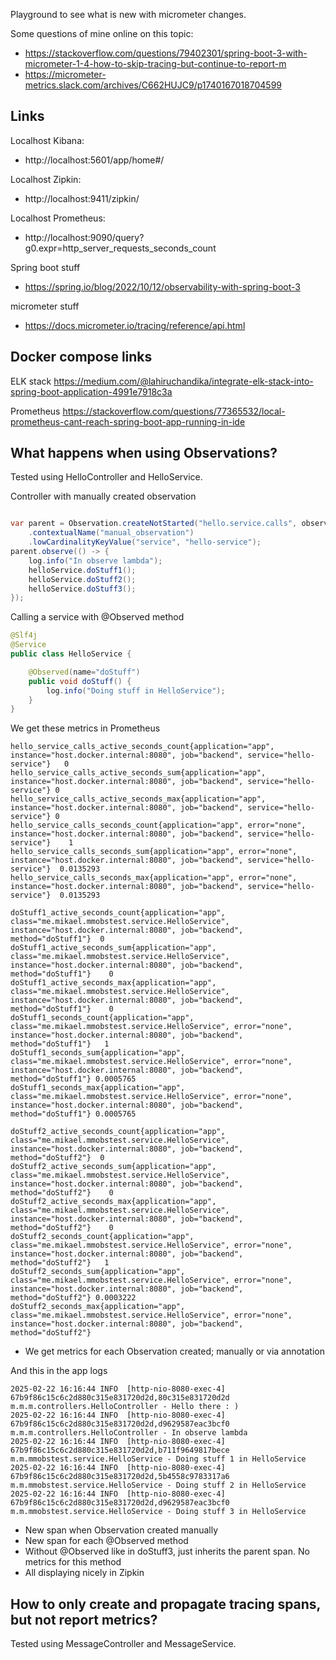 
Playground to see what is new with micrometer changes.


Some questions of mine online on this topic:
- https://stackoverflow.com/questions/79402301/spring-boot-3-with-micrometer-1-4-how-to-skip-tracing-but-continue-to-report-m
- https://micrometer-metrics.slack.com/archives/C662HUJC9/p1740167018704599


## Links

Localhost Kibana: 
- http://localhost:5601/app/home#/

Localhost Zipkin: 
- http://localhost:9411/zipkin/

Localhost Prometheus: 
- http://localhost:9090/query?g0.expr=http_server_requests_seconds_count

Spring boot stuff
- https://spring.io/blog/2022/10/12/observability-with-spring-boot-3

micrometer stuff
- https://docs.micrometer.io/tracing/reference/api.html

## Docker compose  links

ELK stack
https://medium.com/@lahiruchandika/integrate-elk-stack-into-spring-boot-application-4991e7918c3a

Prometheus
https://stackoverflow.com/questions/77365532/local-prometheus-cant-reach-spring-boot-app-running-in-ide

## What happens when using Observations?

Tested using HelloController and HelloService.

Controller with manually created observation 
```java

var parent = Observation.createNotStarted("hello.service.calls", observationRegistry)
    .contextualName("manual_observation")
    .lowCardinalityKeyValue("service", "hello-service");
parent.observe(() -> {
    log.info("In observe lambda");
    helloService.doStuff1();
    helloService.doStuff2();
    helloService.doStuff3();
});
```

Calling a service with @Observed method
```java
@Slf4j
@Service
public class HelloService {

    @Observed(name="doStuff")
    public void doStuff() {
        log.info("Doing stuff in HelloService");
    }
}
```

We get these metrics in Prometheus
```
hello_service_calls_active_seconds_count{application="app", instance="host.docker.internal:8080", job="backend", service="hello-service"}	0
hello_service_calls_active_seconds_sum{application="app", instance="host.docker.internal:8080", job="backend", service="hello-service"}	0
hello_service_calls_active_seconds_max{application="app", instance="host.docker.internal:8080", job="backend", service="hello-service"}	0
hello_service_calls_seconds_count{application="app", error="none", instance="host.docker.internal:8080", job="backend", service="hello-service"}	1
hello_service_calls_seconds_sum{application="app", error="none", instance="host.docker.internal:8080", job="backend", service="hello-service"}	0.0135293
hello_service_calls_seconds_max{application="app", error="none", instance="host.docker.internal:8080", job="backend", service="hello-service"}	0.0135293

doStuff1_active_seconds_count{application="app", class="me.mikael.mmobstest.service.HelloService", instance="host.docker.internal:8080", job="backend", method="doStuff1"}	0
doStuff1_active_seconds_sum{application="app", class="me.mikael.mmobstest.service.HelloService", instance="host.docker.internal:8080", job="backend", method="doStuff1"}	0
doStuff1_active_seconds_max{application="app", class="me.mikael.mmobstest.service.HelloService", instance="host.docker.internal:8080", job="backend", method="doStuff1"}	0
doStuff1_seconds_count{application="app", class="me.mikael.mmobstest.service.HelloService", error="none", instance="host.docker.internal:8080", job="backend", method="doStuff1"}	1
doStuff1_seconds_sum{application="app", class="me.mikael.mmobstest.service.HelloService", error="none", instance="host.docker.internal:8080", job="backend", method="doStuff1"}	0.0005765
doStuff1_seconds_max{application="app", class="me.mikael.mmobstest.service.HelloService", error="none", instance="host.docker.internal:8080", job="backend", method="doStuff1"}	0.0005765

doStuff2_active_seconds_count{application="app", class="me.mikael.mmobstest.service.HelloService", instance="host.docker.internal:8080", job="backend", method="doStuff2"}	0
doStuff2_active_seconds_sum{application="app", class="me.mikael.mmobstest.service.HelloService", instance="host.docker.internal:8080", job="backend", method="doStuff2"}	0
doStuff2_active_seconds_max{application="app", class="me.mikael.mmobstest.service.HelloService", instance="host.docker.internal:8080", job="backend", method="doStuff2"}	0
doStuff2_seconds_count{application="app", class="me.mikael.mmobstest.service.HelloService", error="none", instance="host.docker.internal:8080", job="backend", method="doStuff2"}	1
doStuff2_seconds_sum{application="app", class="me.mikael.mmobstest.service.HelloService", error="none", instance="host.docker.internal:8080", job="backend", method="doStuff2"}	0.0003222
doStuff2_seconds_max{application="app", class="me.mikael.mmobstest.service.HelloService", error="none", instance="host.docker.internal:8080", job="backend", method="doStuff2"}
```
- We get metrics for each Observation created; manually or via annotation


And this in the app logs
```
2025-02-22 16:16:44 INFO  [http-nio-8080-exec-4] 67b9f86c15c6c2d880c315e831720d2d,80c315e831720d2d m.m.m.controllers.HelloController - Hello there : )
2025-02-22 16:16:44 INFO  [http-nio-8080-exec-4] 67b9f86c15c6c2d880c315e831720d2d,d9629587eac3bcf0 m.m.m.controllers.HelloController - In observe lambda
2025-02-22 16:16:44 INFO  [http-nio-8080-exec-4] 67b9f86c15c6c2d880c315e831720d2d,b711f9649817bece m.m.mmobstest.service.HelloService - Doing stuff 1 in HelloService
2025-02-22 16:16:44 INFO  [http-nio-8080-exec-4] 67b9f86c15c6c2d880c315e831720d2d,5b4558c9783317a6 m.m.mmobstest.service.HelloService - Doing stuff 2 in HelloService
2025-02-22 16:16:44 INFO  [http-nio-8080-exec-4] 67b9f86c15c6c2d880c315e831720d2d,d9629587eac3bcf0 m.m.mmobstest.service.HelloService - Doing stuff 3 in HelloService
```
- New span when Observation created manually
- New span for each @Observed method
- Without @Observed like in doStuff3, just inherits the parent span. No metrics for this method
- All displaying nicely in Zipkin

## How to only create and propagate tracing spans, but not report metrics?

Tested using MessageController and MessageService.

